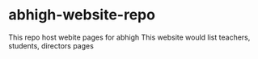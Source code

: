# abhigh-website-repo
This repo host webite pages for abhigh
This website would list teachers, students, directors pages
